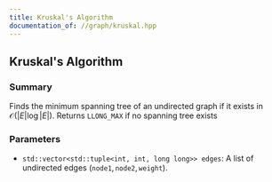 ```yaml
---
title: Kruskal's Algorithm
documentation_of: //graph/kruskal.hpp
---
```


## Kruskal's Algorithm

### Summary

Finds the minimum spanning tree of an undirected graph if it exists in $\mathcal{O}(\lvert E \rvert \log \lvert E \rvert)$. Returns `LLONG_MAX` if no spanning tree exists

### Parameters
- `std::vector<std::tuple<int, int, long long>> edges`: A list of undirected edges $(\texttt{node1}, \texttt{node2}, \texttt{weight})$. 

